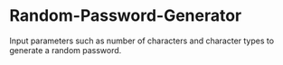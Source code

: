 # Random-Password-Generator
Input parameters such as number of characters and character types to generate a random password. 
